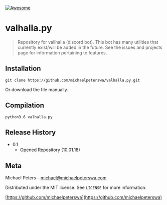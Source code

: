 [![Awesome](https://awesome.re/badge-flat.svg)](https://michaelpeterswa.com)

# valhalla.py

> Repository for vallhalla (discord bot). This bot has many utilities that currently exist/will be added in the future. See the issues and projects page for information pertaining to features.

## Installation

```
git clone https://github.com/michaelpeterswa/valhalla.py.git
```
Or download the file manually.

## Compilation

```
python3.6 valhalla.py
```
## Release History

* 0.1
    * Opened Repository (10.01.18)

## Meta

Michael Peters – michael@michaelpeterswa.com

Distributed under the MIT license. See ``LICENSE`` for more information.

[https://github.com/michaelpeterswa](https://github.com/michaelpeterswa)
